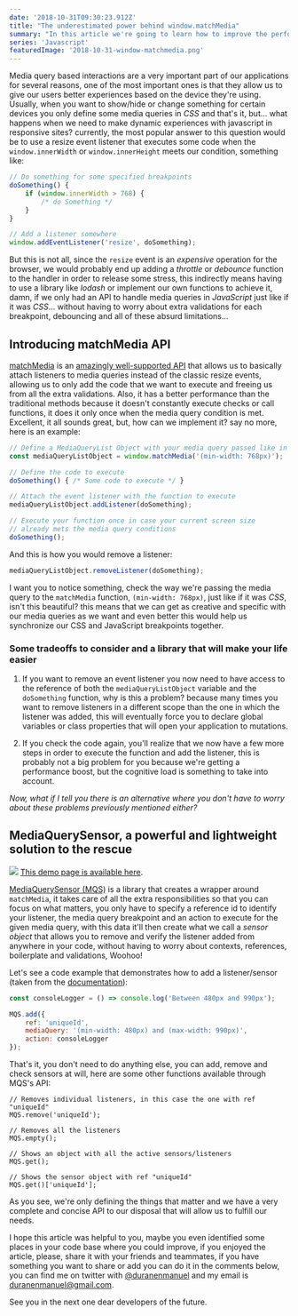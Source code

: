 ```yaml
---
date: '2018-10-31T09:30:23.912Z'
title: "The underestimated power behind window.matchMedia"
summary: "In this article we're going to learn how to improve the performance by using an alternative to resize events"
series: 'Javascript'
featuredImage: '2018-10-31-window-matchmedia.png'
---
```


Media query based interactions are a very important part of our applications for several reasons, one of the most important ones is that they allow us to give our users better experiences based on the device they're using. Usually, when you want to show/hide or change something for certain devices you only define some media queries in _CSS_ and that's it, but... what happens when we need to make dynamic experiences with javascript in responsive sites? currently, the most popular answer to this question would be to use a resize event listener that executes some code when the `window.innerWidth` or `window.innerHeight` meets our condition, something like:

```javascript
// Do something for some specified breakpoints
doSomething() {
    if (window.innerWidth > 768) {
        /* do Something */
    }
}

// Add a listener somewhere
window.addEventListener('resize', doSomething);
```

But this is not all, since the `resize` event is an _expensive_ operation for the browser, we would probably end up adding a _throttle_ or _debounce_ function to the handler in order to release some stress, this indirectly means having to use a library like _lodash_ or implement our own functions to achieve it, damn, if we only had an API to handle media queries in _JavaScript_ just like if it was _CSS_... without having to worry about extra validations for each breakpoint, debouncing and all of these absurd limitations...

## Introducing matchMedia API
[matchMedia](https://developer.mozilla.org/es/docs/Web/API/Window/matchMedia) is an [amazingly well-supported API](https://caniuse.com/#feat=matchmedia) that allows us to basically attach listeners to media queries instead of the classic resize events, allowing us to only add the code that we want to execute and freeing us from all the extra validations. Also, it has a better performance than the traditional methods because it doesn't constantly execute checks or call functions, it does it only once when the media query condition is met. Excellent, it all sounds great, but, how can we implement it? say no more, here is an example:

```javascript
// Define a MediaQueryList Object with your media query passed like in CSS
const mediaQueryListObject = window.matchMedia('(min-width: 768px)');

// Define the code to execute
doSomething() { /* Some code to execute */ }

// Attach the event listener with the function to execute
mediaQueryListObject.addListener(doSomething);

// Execute your function once in case your current screen size
// already mets the media query conditions
doSomething();
```

And this is how you would remove a listener:

```javascript
mediaQueryListObject.removeListener(doSomething);
```

I want you to notice something, check the way we're passing the media query to the `matchMedia` function, `(min-width: 768px)`, just like if it was _CSS_, isn't this beautiful? this means that we can get as creative and specific with our media queries as we want and even better this would help us synchronize our CSS and JavaScript breakpoints together.

### Some tradeoffs to consider and a library that will make your life easier
1. If you want to remove an event listener you now need to have access to the reference of both the `mediaQueryListObject` variable and the `doSomething` function, why is this a problem? because many times you want to remove listeners in a different scope than the one in which the listener was added, this will eventually force you to declare global variables or class properties that will open your application to mutations.

1. If you check the code again, you'll realize that we now have a few more steps in order to execute the function and add the listener, this is probably not a big problem for you because we're getting a performance boost, but the cognitive load is something to take into account.

*Now, what if I tell you there is an alternative where you don't have to worry about these problems previously mentioned either?*

## MediaQuerySensor, a powerful and lightweight solution to the rescue
![](/images/2018-10-31-MQS-demo-image.gif)
[This demo page is available here](https://enmascript.com/code/mediaquerysensor).

[MediaQuerySensor (MQS)](https://enmascript.com/code/mediaquerysensor) is a library that creates a wrapper around `matchMedia`, it takes care of all the extra responsibilities so that you can focus on what matters, you only have to specify a reference id to identify your listener, the media query breakpoint and an action to execute for the given media query, with this data it'll then create what we call a _sensor object_ that allows you to remove and verify the listener added from anywhere in your code, without having to worry about contexts, references, boilerplate and validations, Woohoo!

Let's see a code example that demonstrates how to add a listener/sensor (taken from the [documentation](https://github.com/enmanuelduran/mediaquerysensor)):

```javascript
const consoleLogger = () => console.log('Between 480px and 990px');

MQS.add({
    ref: 'uniqueId',
    mediaQuery: '(min-width: 480px) and (max-width: 990px)',
    action: consoleLogger
});
```

That's it, you don't need to do anything else, you can add, remove and check sensors at will, here are some other functions available through MQS's API:

```
// Removes individual listeners, in this case the one with ref "uniqueId"
MQS.remove('uniqueId');

// Removes all the listeners
MQS.empty();

// Shows an object with all the active sensors/listeners
MQS.get();

// Shows the sensor object with ref "uniqueId"
MQS.get()['uniqueId'];
```

As you see, we're only defining the things that matter and we have a very complete and concise API to our disposal that will allow us to fulfill our needs.

I hope this article was helpful to you, maybe you even identified some places in your code base where you could improve, if you enjoyed the article, please, share it with your friends and teammates, if you have something you want to share or add you can do it in the comments below, you can find me on twitter with [@duranenmanuel](https://twitter.com/duranenmanuel) and my email is <duranenmanuel@gmail.com>.

See you in the next one dear developers of the future.

